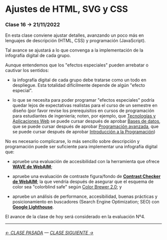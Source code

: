 # Ajustes de HTML, SVG y CSS

### Clase 16 → 21/11/2022

En esta clase conviene ajustar detalles, avanzando un poco más en lenguajes de descripción (HTML, CSS) y programación (JavaScript).

Tal avance se ajustará a lo que convenga a la implementación de la infografía digital de cada grupo.

Aunque entendemos que los "efectos especiales" pueden arrebatar o cautivar los sentidos: 

- la infografía digital de cada grupo debe tratarse como un todo en despliegue. Esta totalidad difícilmente depende de algún "efecto especial".

- lo que se necesita para poder programar "efectos especiales" podría quedar lejos de expectativas realistas para el curso de un semestre en diseño (por favor revise los prerequisitos en cursos de programación para estudiantes de ingeniería; noten, por ejemplo, que [Tecnologías y Aplicaciones Web](https://catalogo.uc.cl/index.php?tmpl=component&option=com_catalogo&view=requisitos&sigla=IIC2513) se puede cursar después de aprobar [Bases de datos](https://catalogo.uc.cl/index.php?tmpl=component&option=com_catalogo&view=requisitos&sigla=IIC2413), que se puede cursar después de aprobar [Programación avanzada](https://catalogo.uc.cl/index.php?tmpl=component&option=com_catalogo&view=requisitos&sigla=IIC2233), que se puede cursar después de aprobar [Introducción a la Programación](https://catalogo.uc.cl/index.php?tmpl=component&option=com_catalogo&view=requisitos&sigla=IIC1103))

No es necesario complicarse, lo más sencillo sobre descripción y programación puede ser suficiente para implementar una infografía digital que: 

- apruebe una evaluación de accesibilidad con la herramienta que ofrece **[WAVE de WebAIM](https://wave.webaim.org/)**;

- apruebe una evaluación de contraste figura/fondo de **[Contrast Checker de WebAIM](https://webaim.org/resources/contrastchecker/)**; la que vendría después de asegurar que el esquema de color sea "colorblind safe" según [Color Brewer 2.0](https://colorbrewer2.org/); y

- apruebe un análisis de performance, accesibilidad, buenas prácticas y posicionamiento en buscadores (Search Engine Optimization; SEO) con **[Google Lighthouse](https://blog.interdominios.com/google-lighthouse/)**.

El avance de la clase de hoy será considerado en la evaluación Nº4.

- - - - - - - - - - -

###### [← CLASE PASADA](https://github.com/profesorfaco/dno075-2022-2/tree/main/clase-15) — [CLASE SIGUIENTE →](https://github.com/profesorfaco/dno075-2022-2/tree/main/clase-17)
